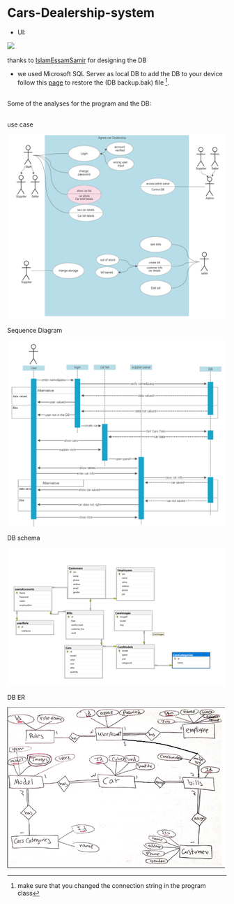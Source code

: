 # Cars-Dealership-system

- UI:
<img src="UI.gif" width="600">

thanks to [IslamEssamSamir](https://github.com/IslamEssamSamir) for designing the DB

- we used Microsoft SQL Server as local DB to add the DB to your device follow this [page](https://learn.microsoft.com/en-us/sql/relational-databases/backup-restore/quickstart-backup-restore-database?view=sql-server-ver16) to restore the (DB backup.bak) file [^1].


<br>Some of the analyses for the program and the DB:


<br>use case

<img src="./analyze/usecase.png" alt="use case" title="use case" width="500">

Sequence Diagram

<img src="./analyze/SequenceDiagram.png" alt="Sequence Diagram" title="Sequence Diagram" width="500">

DB schema

<img src="./analyze/schema.png" alt="schema" title="schema" width="500">

DB ER

<img src="./analyze/ER.png" alt="use case" title="use case" width="500">




[^1]:make sure that you changed the connection string in the program class 



